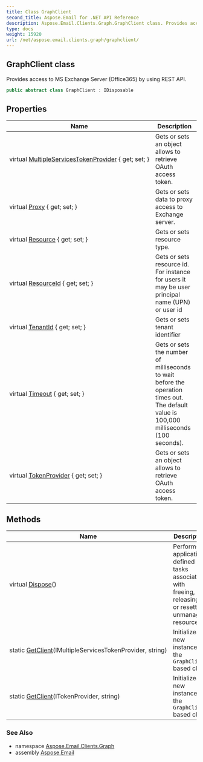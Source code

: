 ```yaml
---
title: Class GraphClient
second_title: Aspose.Email for .NET API Reference
description: Aspose.Email.Clients.Graph.GraphClient class. Provides access to MS Exchange Server Office365 by using REST API
type: docs
weight: 15920
url: /net/aspose.email.clients.graph/graphclient/
---
```

## GraphClient class

Provides access to MS Exchange Server (Office365) by using REST API.

```csharp
public abstract class GraphClient : IDisposable
```

## Properties

| Name | Description |
| --- | --- |
| virtual [MultipleServicesTokenProvider](../../aspose.email.clients.graph/graphclient/multipleservicestokenprovider/) { get; set; } | Gets or sets an object allows to retrieve OAuth access token. |
| virtual [Proxy](../../aspose.email.clients.graph/graphclient/proxy/) { get; set; } | Gets or sets data to proxy access to Exchange server. |
| virtual [Resource](../../aspose.email.clients.graph/graphclient/resource/) { get; set; } | Gets or sets resource type. |
| virtual [ResourceId](../../aspose.email.clients.graph/graphclient/resourceid/) { get; set; } | Gets or sets resource id. For instance for users it may be user principal name (UPN) or user id |
| virtual [TenantId](../../aspose.email.clients.graph/graphclient/tenantid/) { get; set; } | Gets or sets tenant identifier |
| virtual [Timeout](../../aspose.email.clients.graph/graphclient/timeout/) { get; set; } | Gets or sets the number of milliseconds to wait before the operation times out. The default value is 100,000 milliseconds (100 seconds). |
| virtual [TokenProvider](../../aspose.email.clients.graph/graphclient/tokenprovider/) { get; set; } | Gets or sets an object allows to retrieve OAuth access token. |

## Methods

| Name | Description |
| --- | --- |
| virtual [Dispose](../../aspose.email.clients.graph/graphclient/dispose/)() | Performs application-defined tasks associated with freeing, releasing, or resetting unmanaged resources. |
| static [GetClient](../../aspose.email.clients.graph/graphclient/getclient/#getclient)(IMultipleServicesTokenProvider, string) | Initializes a new instance of the `GraphClient` based class |
| static [GetClient](../../aspose.email.clients.graph/graphclient/getclient/#getclient_1)(ITokenProvider, string) | Initializes a new instance of the `GraphClient` based class |

### See Also

* namespace [Aspose.Email.Clients.Graph](../../aspose.email.clients.graph/)
* assembly [Aspose.Email](../../)


